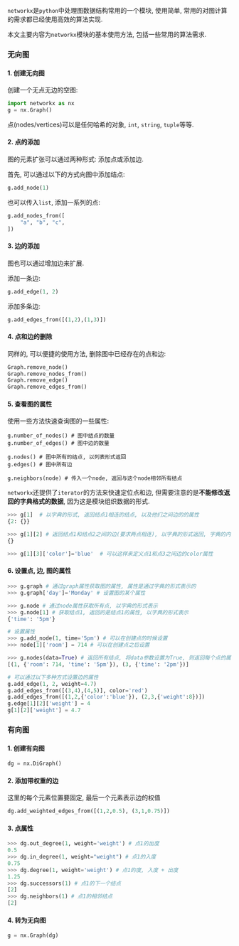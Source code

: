 `networkx`是`python`中处理图数据结构常用的一个模块, 使用简单, 常用的对图计算的需求都已经使用高效的算法实现.

本文主要内容为`networkx`模块的基本使用方法, 包括一些常用的算法需求.

### 无向图

#### 1. 创建无向图

创建一个无点无边的空图:

```python
import networkx as nx
g = nx.Graph()
```

点(nodes/vertices)可以是任何哈希的对象, `int`, `string`, `tuple`等等.

#### 2. 点的添加

图的元素扩张可以通过两种形式: 添加点或添加边.

首先, 可以通过以下的方式向图中添加结点:

```python
g.add_node(1)
```

也可以传入`list`, 添加一系列的点:

```python
g.add_nodes_from([
    "a", "b", "c",
])
```

#### 3. 边的添加

图也可以通过增加边来扩展.

添加一条边:

```python
g.add_edge(1, 2)
```

添加多条边:

```python
g.add_edges_from([(1,2),(1,3)])
```

#### 4. 点和边的删除

同样的, 可以便捷的使用方法, 删除图中已经存在的点和边:

```py
Graph.remove_node()
Graph.remove_nodes_from()
Graph.remove_edge()
Graph.remove_edges_from()
```

#### 5. 查看图的属性

使用一些方法快速查询图的一些属性:

```pyt
g.number_of_nodes() # 图中结点的数量
g.number_of_edges() # 图中边的数量

g.nodes() # 图中所有的结点, 以列表形式返回
g.edges() # 图中所有边

g.neighbors(node) # 传入一个node, 返回与这个node相邻所有结点
```

`networkx`还提供了`iterator`的方法来快速定位点和边, 但需要注意的是**不能修改返回的字典格式的数据**, 因为这是模块组织数据的形式. 

```python
>>> g[1]  # 以字典的形式, 返回结点1相连的结点, 以及他们之间边的的属性
{2: {}}

>>> g[1][2] # 返回结点1和结点2之间的边(要求两点相连), 以字典的形式返回, 字典的内容为边的一些属性
{}

>>> g[1][3]['color']='blue'  # 可以这样来定义点1和点3之间边的color属性
```

#### 6. 设置点, 边, 图的属性

```python
>>> g.graph # 通过graph属性获取图的属性, 属性是通过字典的形式表示的
>>> g.graph['day']='Monday' # 设置图的某个属性
```

```python
>>> g.node # 通过node属性获取所有点, 以字典的形式表示
>>> g.node[1] # 获取结点1, 返回的是结点1的属性, 以字典的形式表示
{'time': '5pm'}

# 设置属性
>>> g.add_node(1, time='5pm') # 可以在创建点的时候设置
>>> node[1]['room'] = 714 # 可以在创建点之后设置

>>> g.nodes(data=True) # 返回所有结点, 将data参数设置为True, 则返回每个点的属性数据
[(1, {'room': 714, 'time': '5pm'}), (3, {'time': '2pm'})]
```

```python
# 可以通过以下多种方式设置边的属性
g.add_edge(1, 2, weight=4.7)
g.add_edges_from([(3,4),(4,5)], color='red')
g.add_edges_from([(1,2,{'color':'blue'}), (2,3,{'weight':8})])
g.edge[1][2]['weight'] = 4
g[1][2]['weight'] = 4.7
```

### 有向图

#### 1. 创建有向图

```python
dg = nx.DiGraph()
```

#### 2. 添加带权重的边

这里的每个元素位置要固定, 最后一个元素表示边的权值

```python
dg.add_weighted_edges_from([(1,2,0.5), (3,1,0.75)])
```

#### 3. 点属性

```python
>>> dg.out_degree(1, weight='weight') # 点1的出度
0.5
>>> dg.in_degree(1, weight="weight") # 点1的入度
0.75
>>> dg.degree(1, weight='weight') # 点1的度, 入度 + 出度
1.25
>>> dg.successors(1) # 点1的下一个结点
[2]
>>> dg.neighbors(1) # 点1的相邻结点
[2]
```

#### 4. 转为无向图

```python
g = nx.Graph(dg)
```

